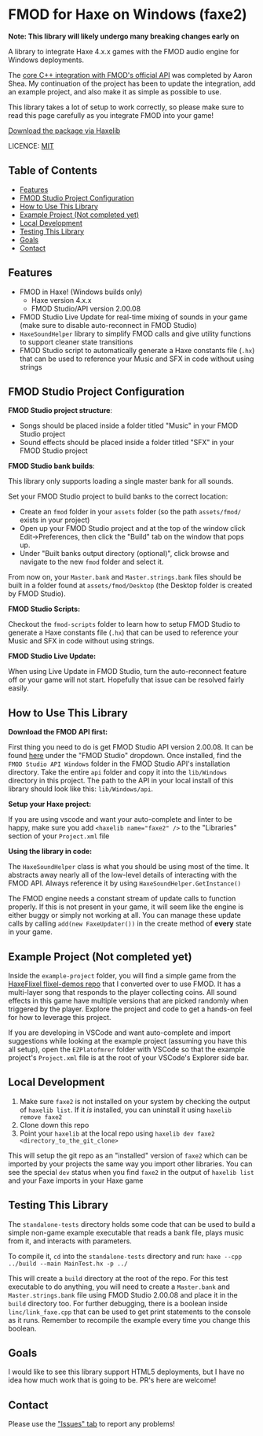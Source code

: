 # FMOD for Haxe on Windows (faxe2)

**Note: This library will likely undergo many breaking changes early on**

A library to integrate Haxe 4.x.x games with the FMOD audio engine for Windows deployments.

The [core C++ integration with FMOD's official API](https://github.com/uhrobots/faxe) was completed by Aaron Shea. My continuation of the project has been to update the integration, add an example project, and also make it as simple as possible to use.

This library takes a lot of setup to work correctly, so please make sure to read this page carefully as you integrate FMOD into your game!

[Download the package via Haxelib](https://tanneris.me/faxe2)

LICENCE: [MIT](https://tanneris.me/mit-license)

## Table of Contents

 - [Features](#features)
 - [FMOD Studio Project Configuration](#fmod-studio-project-configuration)
 - [How to Use This Library](#how-to-use-this-library)
 - [Example Project (Not completed yet)](#example-project-not-completed-yet)
 - [Local Development](#local-development)
 - [Testing This Library](#testing-this-library)
 - [Goals](#goals)
 - [Contact](#contact)


## Features 
- FMOD in Haxe! (Windows builds only)
  - Haxe version 4.x.x
  - FMOD Studio/API version 2.00.08
- FMOD Studio Live Update for real-time mixing of sounds in your game (make sure to disable auto-reconnect in FMOD Studio)
- `HaxeSoundHelper` library to simplify FMOD calls and give utility functions to support cleaner state transitions
- FMOD Studio script to automatically generate a Haxe constants file (`.hx`) that can be used to reference your Music and SFX in code without using strings

## FMOD Studio Project Configuration

**FMOD Studio project structure**:
- Songs should be placed inside a folder titled "Music" in your FMOD Studio project
- Sound effects should be placed inside a folder titled "SFX" in your FMOD Studio project

**FMOD Studio bank builds**:

This library only supports loading a single master bank for all sounds.

Set your FMOD Studio project to build banks to the correct location:

- Create an `fmod` folder in your `assets` folder (so the path `assets/fmod/` exists in your project) 
- Open up your FMOD Studio project and at the top of the window click Edit->Preferences, then click the "Build" tab on the window that pops up.
- Under "Built banks output directory (optional)", click browse and navigate to the new `fmod` folder and select it.

From now on, your `Master.bank` and `Master.strings.bank` files should be built in a folder found at `assets/fmod/Desktop` (the Desktop folder is created by FMOD Studio). 

**FMOD Studio Scripts:**

Checkout the `fmod-scripts` folder to learn how to setup FMOD Studio to generate a Haxe constants file (`.hx`) that can be used to reference your Music and SFX in code without using strings.

**FMOD Studio Live Update:**

When using Live Update in FMOD Studio, turn the auto-reconnect feature off or your game will not start. Hopefully that issue can be resolved fairly easily.

## How to Use This Library

**Download the FMOD API first:**

First thing you need to do is get FMOD Studio API version 2.00.08. It can be found [here](https://tanneris.me/fmod-downloads) under the "FMOD Studio" dropdown. Once installed, find the `FMOD Studio API Windows` folder in the FMOD Studio API's installation directory. Take the entire `api` folder and copy it into the `lib/Windows` directory in this project. The path to the API in your local install of this library should look like this: `lib/Windows/api`.

**Setup your Haxe project:**

If you are using vscode and want your auto-complete and linter to be happy, make sure you add `<haxelib name="faxe2" />` to the "Libraries" section of your `Project.xml` file

**Using the library in code:**

The `HaxeSoundHelper` class is what you should be using most of the time. It abstracts away nearly all of the low-level details of interacting with the FMOD API. Always reference it by using `HaxeSoundHelper.GetInstance()`

The FMOD engine needs a constant stream of update calls to function properly. If this is not present in your game, it will seem like the engine is either buggy or simply not working at all. You can manage these update calls by calling `add(new FaxeUpdater())` in the create method of **every** state in your game.

## Example Project (Not completed yet)

Inside the `example-project` folder, you will find a simple game from the [HaxeFlixel flixel-demos repo](https://tanneris.me/haxe-flixel-demos) that I converted over to use FMOD. It has a multi-layer song that responds to the player collecting coins. All sound effects in this game have multiple versions that are picked randomly when triggered by the player. Explore the project and code to get a hands-on feel for how to leverage this project.

If you are developing in VSCode and want auto-complete and import suggestions while looking at the example project (assuming you have this all setup), open the `EZPlatofmrer` folder with VSCode so that the example project's `Project.xml` file is at the root of your VSCode's Explorer side bar.

## Local Development

1. Make sure `faxe2` is not installed on your system by checking the output of `haxelib list`. If it _is_ installed, you can uninstall it using `haxelib remove faxe2`
2. Clone down this repo
3. Point your `haxelib` at the local repo using `haxelib dev faxe2 <directory_to_the_git_clone>`

This will setup the git repo as an "installed" version of `faxe2` which can be imported by your projects the same way you import other libraries. You can see the special `dev` status when you find `faxe2` in the output of `haxelib list` and your Faxe imports in your Haxe game


## Testing This Library

The `standalone-tests` directory holds some code that can be used to build a simple non-game example executable that reads a bank file, plays music from it, and interacts with parameters.

To compile it, `cd` into the `standalone-tests` directory and run: `haxe --cpp ../build --main MainTest.hx -p ../`

This will create a `build` directory at the root of the repo. For this test executable to do anything, you will need to create a `Master.bank` and `Master.strings.bank` file using FMOD Studio 2.00.08 and place it in the `build` directory too. For further debugging, there is a boolean inside `linc/link_faxe.cpp` that can be used to get print statements to the console as it runs. Remember to recompile the example every time you change this boolean.

## Goals

I would like to see this library support HTML5 deployments, but I have no idea how much work that is going to be. PR's here are welcome!

## Contact

Please use the ["Issues" tab](https://github.com/Tanz0rz/faxe2/issues) to report any problems!